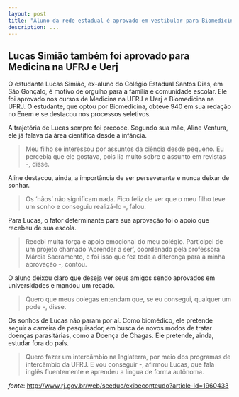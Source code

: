 ```yaml
---
layout: post
title: "Aluno da rede estadual é aprovado em vestibular para Biomedicina na UFRJ"
description: ...
---
```


## Lucas Simião também foi aprovado para Medicina na UFRJ e Uerj
<!---
{% capture images %}
  /images/posts/1960445.jpg
{% endcapture %}
{% include gallery images=images caption="" cols=1 %}
-->
O estudante Lucas Simião, ex-aluno do Colégio Estadual Santos Dias, em São Gonçalo, é motivo de orgulho para a família e comunidade escolar. Ele foi aprovado nos cursos de Medicina na UFRJ e Uerj e Biomedicina na UFRJ. O estudante, que optou por Biomedicina, obteve 940 em sua redação no Enem e se destacou nos processos seletivos.

A trajetória de Lucas sempre foi precoce. Segundo sua mãe, Aline Ventura, ele já falava da área científica desde a infância.

> Meu filho se interessou por assuntos da ciência desde pequeno. Eu percebia que ele gostava, pois lia muito sobre o assunto em revistas -, disse.

Aline destacou, ainda, a importância de ser perseverante e nunca deixar de sonhar.

> Os ‘nãos’ não significam nada. Fico feliz de ver que o meu filho teve um sonho e conseguiu realizá-lo -, falou.

Para Lucas, o fator determinante para sua aprovação foi o apoio que recebeu de sua escola.

> Recebi muita força e apoio emocional do meu colégio. Participei de um projeto chamado ‘Aprender a ser’, coordenado pela professora Márcia Sacramento, e foi isso que fez toda a diferença para a minha aprovação -, contou.
 
O aluno deixou claro que deseja ver seus amigos sendo aprovados em universidades e mandou um recado.

> Quero que meus colegas entendam que, se eu consegui, qualquer um pode -, disse.

Os sonhos de Lucas não param por aí. Como biomédico, ele pretende seguir a carreira de pesquisador, em busca de novos modos de tratar doenças parasitárias, como a Doença de Chagas. Ele pretende, ainda, estudar fora do país.

> Quero fazer um intercâmbio na Inglaterra, por meio dos programas de intercâmbio da UFRJ. E vou conseguir -, afirmou Lucas, que fala inglês fluentemente e aprendeu a língua de forma autônoma.

_fonte_: http://www.rj.gov.br/web/seeduc/exibeconteudo?article-id=1960433
